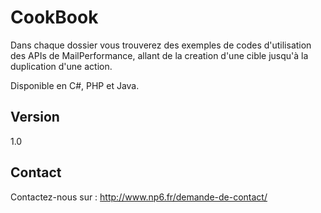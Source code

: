 CookBook
==
Dans chaque dossier vous trouverez des exemples de codes d'utilisation des APIs de MailPerformance, allant de la creation d'une cible jusqu'à la duplication d'une action.

Disponible en C#, PHP et Java.

Version
--
1.0

Contact
--
Contactez-nous sur : http://www.np6.fr/demande-de-contact/
